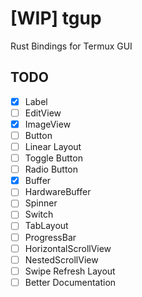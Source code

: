 # [WIP] tgup

Rust Bindings for Termux GUI

## TODO

- [x] Label
- [ ] EditView
- [x] ImageView
- [ ] Button
- [ ] Linear Layout
- [ ] Toggle Button
- [ ] Radio Button
- [x] Buffer
- [ ] HardwareBuffer
- [ ] Spinner
- [ ] Switch
- [ ] TabLayout
- [ ] ProgressBar
- [ ] HorizontalScrollView
- [ ] NestedScrollView
- [ ] Swipe Refresh Layout
- [ ] Better Documentation
